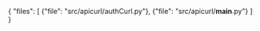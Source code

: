 {
  "files": [
    {"file": "src/apicurl/authCurl.py"},
    {"file": "src/apicurl/__main__.py"}
  ]
}